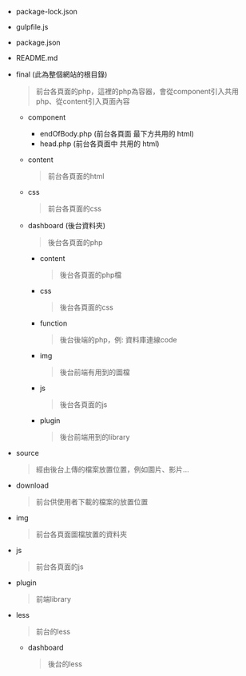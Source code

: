 * package-lock.json

* gulpfile.js

* package.json

* README.md

* final (此為整個網站的根目錄)

  > 前台各頁面的php，這裡的php為容器，會從component引入共用php、從content引入頁面內容 

  * component

    * endOfBody.php (前台各頁面 <body> 最下方共用的 html)
    * head.php (前台各頁面中 <head> 共用的 html)

  * content

    > 前台各頁面的html

  * css

    > 前台各頁面的css

  * dashboard (後台資料夾)

    > 後台各頁面的php

    * content

      > 後台各頁面的php檔

    * css

      > 後台各頁面的css

    * function

      > 後台後端的php，例: 資料庫連線code

    * img

      > 後台前端有用到的圖檔

    * js

      > 後台各頁面的js

    * plugin

      > 後台前端用到的library

* source             
  > 經由後台上傳的檔案放置位置，例如圖片、影片...             
* download         
  > 前台供使用者下載的檔案的放置位置         
* img         
  > 前台各頁面圖檔放置的資料夾          
* js          
  > 前台各頁面的js          
* plugin           
  > 前端library          
* less      
  > 前台的less
	* dashboard
	  > 後台的less





